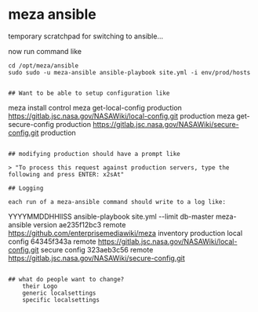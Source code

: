 meza ansible
============

temporary scratchpad for switching to ansible...

now run command like

```
cd /opt/meza/ansible
sudo sudo -u meza-ansible ansible-playbook site.yml -i env/prod/hosts


## Want to be able to setup configuration like

```
meza install control
meza get-local-config production https://gitlab.jsc.nasa.gov/NASAWiki/local-config.git production
meza get-secure-config production https://gitlab.jsc.nasa.gov/NASAWiki/secure-config.git production
```

## modifying production should have a prompt like

> "To process this request against production servers, type the following and press ENTER: x2sAt"

## Logging

each run of a meza-ansible command should write to a log like:

```
YYYYMMDDHHIISS ansible-playbook site.yml --limit db-master
	meza-ansible version ae235f12bc3 remote https://github.com/enterprisemediawiki/meza
	inventory production
	local config 64345f343a remote https://gitlab.jsc.nasa.gov/NASAWiki/local-config.git
	secure config 323aeb3c56 remote https://gitlab.jsc.nasa.gov/NASAWiki/secure-config.git
```

## what do people want to change?
	their Logo
	generic localsettings
	specific localsettings
